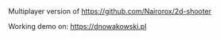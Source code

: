Multiplayer version of https://github.com/Nairorox/2d-shooter

Working demo on: https://dnowakowski.pl


